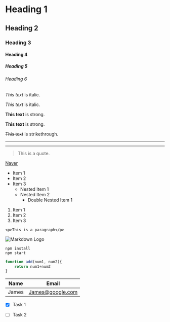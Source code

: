 <!-- Heading -->
# Heading 1
## Heading 2
### Heading 3
#### Heading 4
##### Heading 5
###### Heading 6

<!-- Italics -->
*This text* is italic.

_This text_ is italic.

<!-- Strong -->
**This text** is strong.

__This text__ is strong.

<!-- Strikethrough -->
~~This text~~ is strikethrough.

<!-- Horizontal Rule -->
---
___

<!-- Blockquote -->
> This is a quote.

<!-- Links -->
[Naver](https://www.naver.com "네이버")

<!-- Unordered List -->
* Item 1
* Item 2
* Item 3
  * Nested Item 1
  * Nested Item 2
    * Double Nested Item 1  

<!-- Ordered List -->
1. Item 1
1. Item 2
1. Item 3

<!-- Inline code block -->
`<p>This is a paragraph</p>`

<!-- Images -->
![Markdown Logo](https://markdown-here.com/img/icon256.png)

<!-- Github Markdown from here-->


<!-- Code blocks -->
```
npm install
npm start
```

```javascript
function add(num1, num2){
    return num1+num2
}
```

<!-- Tables -->
| Name | Email |
| ---- | ----- |
|James | James@google.com |

<!-- Task Lists -->
* [x] Task 1
* [ ] Task 2

